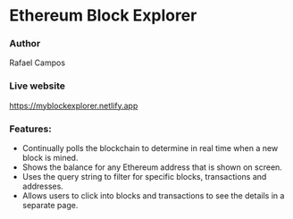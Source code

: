 # Ethereum Block Explorer

### **Author**
Rafael Campos

### **Live website**
https://myblockexplorer.netlify.app

### Features:
- Continually polls the blockchain to determine in real time when a new block is mined.
- Shows the balance for any Ethereum address that is shown on screen.
- Uses the query string to filter for specific blocks, transactions and addresses.
- Allows users to click into blocks and transactions to see the details in a separate page.
